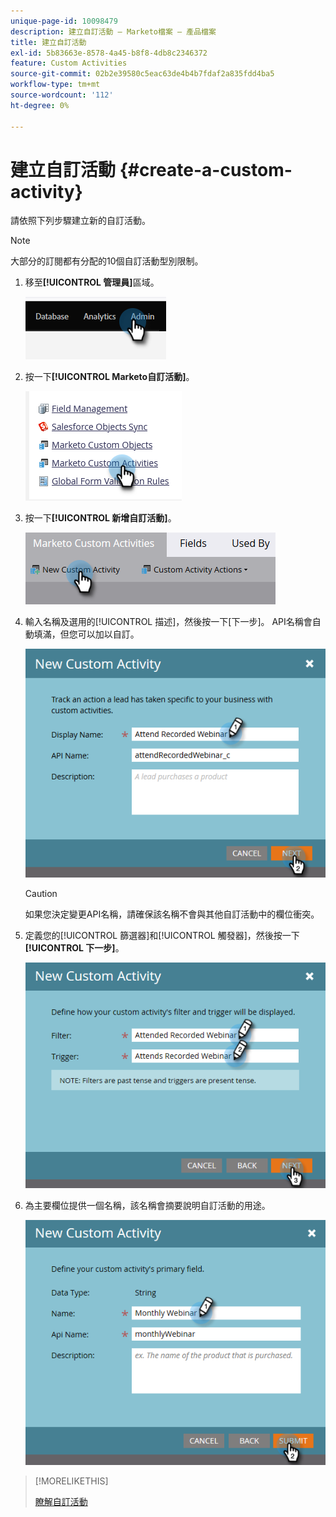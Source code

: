 ```yaml
---
unique-page-id: 10098479
description: 建立自訂活動 — Marketo檔案 — 產品檔案
title: 建立自訂活動
exl-id: 5b83663e-8578-4a45-b8f8-4db8c2346372
feature: Custom Activities
source-git-commit: 02b2e39580c5eac63de4b4b7fdaf2a835fdd4ba5
workflow-type: tm+mt
source-wordcount: '112'
ht-degree: 0%

---
```


# 建立自訂活動 {#create-a-custom-activity}

請依照下列步驟建立新的自訂活動。

>[!NOTE]
>
>大部分的訂閱都有分配的10個自訂活動型別限制。

1. 移至&#x200B;**[!UICONTROL 管理員]**&#x200B;區域。

   ![](assets/create-a-custom-activity-1.png)

1. 按一下&#x200B;**[!UICONTROL Marketo自訂活動]**。

   ![](assets/create-a-custom-activity-2.png)

1. 按一下&#x200B;**[!UICONTROL 新增自訂活動]**。

   ![](assets/create-a-custom-activity-3.png)

1. 輸入名稱及選用的[!UICONTROL 描述]，然後按一下[下一步]&#x200B;**&#x200B;**。 API名稱會自動填滿，但您可以加以自訂。

   ![](assets/create-a-custom-activity-4.png)

   >[!CAUTION]
   >
   >如果您決定變更API名稱，請確保該名稱不會與其他自訂活動中的欄位衝突。

1. 定義您的[!UICONTROL 篩選器]和[!UICONTROL 觸發器]，然後按一下&#x200B;**[!UICONTROL 下一步]**。

   ![](assets/create-a-custom-activity-5.png)

1. 為主要欄位提供一個名稱，該名稱會摘要說明自訂活動的用途。

   ![](assets/create-a-custom-activity-6.png)

>[!MORELIKETHIS]
>
>[瞭解自訂活動](/help/marketo/product-docs/administration/marketo-custom-activities/understanding-custom-activities.md)
